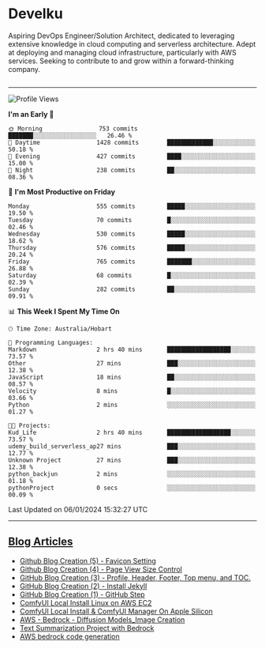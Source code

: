 <h1> Develku </h1>

Aspiring DevOps Engineer/Solution Architect, dedicated to leveraging extensive knowledge in cloud computing and serverless architecture. Adept at deploying and managing cloud infrastructure, particularly with AWS services. Seeking to contribute to and grow within a forward-thinking company.

```python 
```
---

<!--START_SECTION:waka-->
![Profile Views](http://img.shields.io/badge/Profile%20Views-8-blue)

**I'm an Early 🐤** 

```text
🌞 Morning                753 commits         ███████░░░░░░░░░░░░░░░░░░   26.46 % 
🌆 Daytime                1428 commits        █████████████░░░░░░░░░░░░   50.18 % 
🌃 Evening                427 commits         ████░░░░░░░░░░░░░░░░░░░░░   15.00 % 
🌙 Night                  238 commits         ██░░░░░░░░░░░░░░░░░░░░░░░   08.36 % 
```
📅 **I'm Most Productive on Friday** 

```text
Monday                   555 commits         █████░░░░░░░░░░░░░░░░░░░░   19.50 % 
Tuesday                  70 commits          █░░░░░░░░░░░░░░░░░░░░░░░░   02.46 % 
Wednesday                530 commits         █████░░░░░░░░░░░░░░░░░░░░   18.62 % 
Thursday                 576 commits         █████░░░░░░░░░░░░░░░░░░░░   20.24 % 
Friday                   765 commits         ███████░░░░░░░░░░░░░░░░░░   26.88 % 
Saturday                 68 commits          █░░░░░░░░░░░░░░░░░░░░░░░░   02.39 % 
Sunday                   282 commits         ██░░░░░░░░░░░░░░░░░░░░░░░   09.91 % 
```


📊 **This Week I Spent My Time On** 

```text
🕑︎ Time Zone: Australia/Hobart

💬 Programming Languages: 
Markdown                 2 hrs 40 mins       ██████████████████░░░░░░░   73.57 % 
Other                    27 mins             ███░░░░░░░░░░░░░░░░░░░░░░   12.38 % 
JavaScript               18 mins             ██░░░░░░░░░░░░░░░░░░░░░░░   08.57 % 
Velocity                 8 mins              █░░░░░░░░░░░░░░░░░░░░░░░░   03.66 % 
Python                   2 mins              ░░░░░░░░░░░░░░░░░░░░░░░░░   01.27 % 

🐱‍💻 Projects: 
Kud_Life                 2 hrs 40 mins       ██████████████████░░░░░░░   73.57 % 
udemy_build_serverless_ap27 mins             ███░░░░░░░░░░░░░░░░░░░░░░   12.77 % 
Unknown Project          27 mins             ███░░░░░░░░░░░░░░░░░░░░░░   12.38 % 
python_backjun           2 mins              ░░░░░░░░░░░░░░░░░░░░░░░░░   01.18 % 
pythonProject            0 secs              ░░░░░░░░░░░░░░░░░░░░░░░░░   00.09 % 
```


 Last Updated on 06/01/2024 15:32:27 UTC
<!--END_SECTION:waka-->

---

## [Blog Articles](https://my-digital-garden-green-seven.vercel.app/)

<!--START_SECTION:blog-->
- [Github Blog Creation (5) - Favicon Setting](https://my-digital-garden-green-seven.vercel.app/3-resource/git-hub-related/git-hub-blog/github-blog-creation-5-favicon-setting/)
- [Github Blog Creation (4) - Page View Size Control](https://my-digital-garden-green-seven.vercel.app/3-resource/git-hub-related/git-hub-blog/github-blog-creation-4-page-view-size-control/)
- [GitHub Blog Creation (3) - Profile, Header, Footer, Top menu, and TOC.](https://my-digital-garden-green-seven.vercel.app/3-resource/git-hub-related/git-hub-blog/git-hub-blog-creation-3-profile-header-footer-top-menu-and-toc/)
- [GitHub Blog Creation (2) - Install Jekyll](https://my-digital-garden-green-seven.vercel.app/3-resource/git-hub-related/git-hub-blog/git-hub-blog-creation-2-install-jekyll/)
- [GitHub Blog Creation (1) - GitHub Step](https://my-digital-garden-green-seven.vercel.app/3-resource/git-hub-related/git-hub-blog/git-hub-blog-creation-1-git-hub-step/)
- [ComfyUI Local Install Linux on AWS EC2](https://my-digital-garden-green-seven.vercel.app/3-resource/stable-diffusion/comfy-ui-local-install-linux-on-aws-ec-2/)
- [ComfyUI Local Install & ComfyUI Manager On Apple Silicon](https://my-digital-garden-green-seven.vercel.app/3-resource/stable-diffusion/comfy-ui-local-install-and-comfy-ui-manager-on-apple-silicon/)
- [AWS - Bedrock - Diffusion Models_Image Creation](https://my-digital-garden-green-seven.vercel.app/1-project/solution-architect/personal-projects/aws-bedrock/aws-bedrock-diffusion-models-image-creation/)
- [Text Summarization Project with Bedrock](https://my-digital-garden-green-seven.vercel.app/1-project/solution-architect/personal-projects/aws-bedrock/text-summarization-project-with-bedrock/)
- [AWS bedrock code generation](https://my-digital-garden-green-seven.vercel.app/1-project/solution-architect/personal-projects/aws-bedrock/aws-bedrock-code-generation/)
<!--END_SECTION:blog-->
